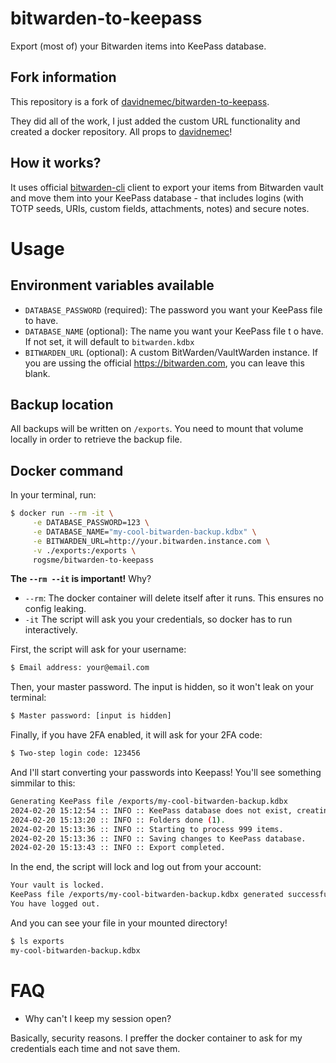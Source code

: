 # bitwarden-to-keepass
Export (most of) your Bitwarden items into KeePass database.

## Fork information

This repository is a fork of [davidnemec/bitwarden-to-keepass](https://github.com/davidnemec/bitwarden-to-keepass). 

They did all of the work, I just added the custom URL functionality and created a docker repository. All props to [davidnemec](https://github.com/davidnemec/)!

## How it works?
It uses official [bitwarden-cli](https://bitwarden.com/help/article/cli/) client to export your items from Bitwarden vault and move them into your KeePass database - that includes logins (with TOTP seeds, URIs, custom fields, attachments, notes) and secure notes.

# Usage 

## Environment variables available

- `DATABASE_PASSWORD` (required): The password you want your KeePass file to have.
- `DATABASE_NAME` (optional): The name you want your KeePass file t o have. If not set, it will default to `bitwarden.kdbx`
- `BITWARDEN_URL` (optional): A custom BitWarden/VaultWarden instance. If you are ussing the official https://bitwarden.com, you can leave this blank.

## Backup location

All backups will be written on `/exports`. You need to mount that volume locally in order to retrieve the backup file.

## Docker command

In your terminal, run:

``` sh
$ docker run --rm -it \
     -e DATABASE_PASSWORD=123 \
     -e DATABASE_NAME="my-cool-bitwarden-backup.kdbx" \
     -e BITWARDEN_URL=http://your.bitwarden.instance.com \
     -v ./exports:/exports \
     rogsme/bitwarden-to-keepass
```

**The `--rm --it` is important!** Why?
- `--rm`: The docker container will delete itself after it runs. This ensures no config leaking.
- `-it` The script will ask you your credentials, so docker has to run interactively.

First, the script will ask for your username:

``` sh
$ Email address: your@email.com
```

Then, your master password. The input is hidden, so it won't leak on your terminal:

``` sh
$ Master password: [input is hidden]
```

Finally, if you have 2FA enabled, it will ask for your 2FA code:

``` sh
$ Two-step login code: 123456
```

And I'll start converting your passwords into Keepass! You'll see something simmilar to this:

``` sh
Generating KeePass file /exports/my-cool-bitwarden-backup.kdbx
2024-02-20 15:12:54 :: INFO :: KeePass database does not exist, creating a new one.
2024-02-20 15:13:20 :: INFO :: Folders done (1).
2024-02-20 15:13:36 :: INFO :: Starting to process 999 items.
2024-02-20 15:13:36 :: INFO :: Saving changes to KeePass database.
2024-02-20 15:13:43 :: INFO :: Export completed.
```

In the end, the script will lock and log out from your account:

``` sh
Your vault is locked.
KeePass file /exports/my-cool-bitwarden-backup.kdbx generated successfully
You have logged out.
```

And you can see your file in your mounted directory!

``` sh
$ ls exports
my-cool-bitwarden-backup.kdbx
```


# FAQ

- Why can't I keep my session open?

Basically, security reasons. I preffer the docker container to ask for my credentials each time and not save them.
